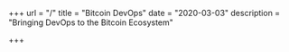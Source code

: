 +++
url = "/"
title = "Bitcoin DevOps"
date = "2020-03-03"
description = "Bringing DevOps to the Bitcoin Ecosystem"

+++

